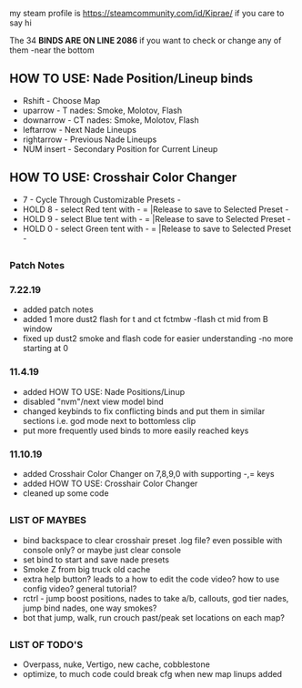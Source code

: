 my steam profile is https://steamcommunity.com/id/Kiprae/ if you care to say hi

The 34 <b> BINDS ARE ON LINE 2086</b> if you want to check or change any of them -near the bottom
	
## HOW TO USE: Nade Position/Lineup binds
- Rshift     - Choose Map
- uparrow    - T nades: Smoke, Molotov, Flash
- downarrow  - CT nades: Smoke, Molotov, Flash
- leftarrow  - Next Nade Lineups
- rightarrow - Previous Nade Lineups
- NUM insert - Secondary Position for Current Lineup


## HOW TO USE: Crosshair Color Changer
- 7		  - Cycle Through Customizable Presets -
- HOLD 8	  - select Red tent with -  = |Release to save to Selected Preset -
- HOLD 9	  - select Blue tent with -  = |Release to save to Selected Preset -
- HOLD 0	  - select Green tent with -  = |Release to save to Selected Preset -

##
### Patch Notes

### 7.22.19
- added patch notes
- added 1 more dust2 flash for t and ct fctmbw -flash ct mid from B window
- fixed up dust2 smoke and flash code for easier understanding -no more starting at 0

### 11.4.19
- added HOW TO USE: Nade Positions/Linup
- disabled "nvm"/next view model bind
- changed keybinds to fix conflicting binds and put them in similar sections i.e. god mode next to bottomless clip
- put more frequently used binds to more easily reached keys

### 11.10.19
- added Crosshair Color Changer on 7,8,9,0 with supporting -,= keys
- added  HOW TO USE: Crosshair Color Changer
- cleaned up some code
## 
### LIST OF MAYBES
- bind backspace to clear crosshair preset .log file? even possible with console only? or maybe just clear console
- set bind to start and save nade presets
- Smoke Z from big truck old cache
- extra help button? leads to a how to edit the code video?	 how to use config video?  general tutorial?
- rctrl - jump boost positions, nades to take a/b, callouts, god tier nades, jump bind nades, one way smokes?
- bot that jump, walk, run crouch past/peak set locations on each map?
##
### LIST OF TODO'S
- Overpass, nuke, Vertigo, new cache, cobblestone
- optimize, to much code could break cfg when new map linups added
